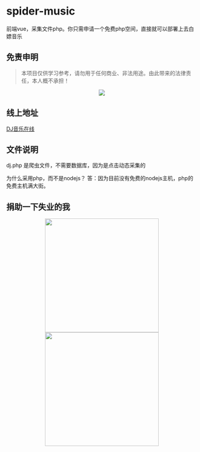 # spider-music
前端vue，采集文件php。你只需申请一个免费php空间，直接就可以部署上去白嫖音乐

## 免责申明
> 本项目仅供学习参考，请勿用于任何商业、非法用途。由此带来的法律责任，本人概不承担！

<p align="center">
    <img src="https://cdn.jsdelivr.net/gh/abcd498936590/pic@master/img/spider-music.png" />
</p>

## 线上地址
[DJ音乐在线](http://china123.epizy.com/)

## 文件说明

dj.php 是爬虫文件，不需要数据库，因为是点击动态采集的

为什么采用php，而不是nodejs？
答：因为目前没有免费的nodejs主机，php的免费主机满大街。

## 捐助一下失业的我
<p align="center">
    <img width="300" src="https://cdn.jsdelivr.net/gh/abcd498936590/pic@master/img/alipay.jpg" />
    <img width="300" src="https://cdn.jsdelivr.net/gh/abcd498936590/pic@master/img/tenpay.jpg" />
</p>
